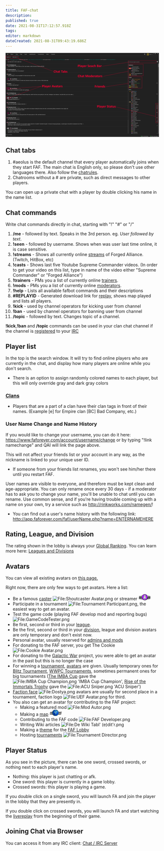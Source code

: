 ```yaml
---
title: FAF-chat
description: 
published: true
date: 2021-08-31T17:12:57.918Z
tags: 
editor: markdown
dateCreated: 2021-08-31T09:43:19.686Z
---
```


![chat-tab2.png](/chat-tab2.png)
## Chat tabs
1.  #aeolus is the default channel that every player automatically joins when they start FAF. The main chat is English only, so please don't use other languages there. Also follow the [chatrules](FAF_Client/Forum_Rules "wikilink"). 
2.  Chatrooms without a # are private, such as direct messages to other players.

You can open up a private chat with a player by double clicking his name in the name list.
## Chat commands
Write chat commands directly in chat, starting with "!" "#" or "/"

1.  **/me** - followed by text. Speaks in the 3rd person. eg. *User followed by text*.
2.  **!seen** - followed by username. Shows when was user last time online, it is case sensitive.
3.  **!streams** - Shows all currently online [streams](Livestreams "wikilink") of Forged Alliance. (Twitch, HitBox, etc)
4.  **!casts** - Shows last five Youtube Supreme Commander videos. (In order to get your video on this list, type in name of the video either "Supreme Commander" or "Forged Alliance")
5.  **!trainers** - PMs you a list of currently online [trainers](User_Groups#Trainers "wikilink").
6.  **!mods** - PMs you a list of currently online [moderators](User_Groups#FAF_Moderators "wikilink").
7.  **!help** - Lists all available fafbot commands and their descriptions
8.  **#REPLAYID** - Generated download link for [replay](Replay_Vault_%26_Live_Games#Game.2FReplay_ID "wikilink"), shows map played and lists all players.
9.  **!kick** - used by channel operators for kicking user from channel
10. **!ban** - used by channel operators for banning user from channel
11. **/topic** - followed by text. Changes topic of a channel.

**!kick**,**!ban** and **/topic** commands can be used in your clan chat channel if the channel is [registered](Chat_/_IRC_server#How_to_register_Clan_channel "wikilink") to your [IRC](Chat_/_IRC_server "wikilink")

## Player list
In the top is the search window. It will try to find online players who are currently in the chat, and display how many players are online while you don't search.
-   There is an option to assign randomly colored names to each player, but this will only override gray and dark gray colors

### [Clans](Clans "wikilink")
-   Players that are a part of a clan have their clan tags in front of their names. (Example \[e\] for Empire clan \[BC\] Bad Company, etc.)

### User Name Change and Name History

If you would like to change your username, you can do it here:
<https://www.faforever.com/account/username/change> or by typing "!link
namechange" and QAI will link the page above.

This will not affect your friends list or your account in any way, as
the nickname is linked to your unique user ID.

-   If someone from your friends list renames, you won't see him/her
    there until you restart FAF.

User names are visible to everyone, and therefore must be kept clean and
age-appropriate. You can only rename once every 30 days - if a moderator
has to ask you to change your name, you'll be unable to chat until you
can rename. Use common sense, and if you're having trouble coming up
with a name on your own, try a service such as
<http://rinkworks.com/namegen/>!

-   You can find out a user's name history with the following link:
    <http://app.faforever.com/faf/userName.php?name=ENTERNAMEHERE>

## Rating, League, and Division

The rating shown in the lobby is always your [Global
Ranking](Global_Ranking "wikilink"). You can learn more here: [Leagues
and Divisions](The_Ladder#Leagues_and_Divisions "wikilink")

## Avatars

You can view all existing avatars on [this
page.](https://jeremy.faforever.com/avatars)

Right now, there are only few ways to get avatars. Here a list:

-   Be a famous
    [caster](http://forums.faforever.com/forums/viewtopic.php?f=2&t=8199)
    ![<File:Shoutcaster>
    Avatar.png](Shoutcaster_Avatar.png "fig:File:Shoutcaster Avatar.png")
    or streamer
    ![<File:Streamer_Avatar.png>](Streamer_Avatar.png "fig:File:Streamer_Avatar.png")
-   Participate in a tournament ![<File:Tournament>
    Participant.png](Tournament_Participant.png "fig:File:Tournament Participant.png"),
    the easiest way to get an avatar.
-   Test the game code (playing FAF develop mod and reporting bugs)
    ![<File:GameCodeTester.png>](GameCodeTester.png "fig:File:GameCodeTester.png")
-   Be first, second or third in your
    [league](The_Ladder#Leagues_and_Divisions "wikilink").
-   Be the first, second or third in your
    [division](The_Ladder#Leagues_and_Divisions "wikilink"), league and
    division avatars are only temporary and don't exist now.
-   Personal avatar, usually reserved for [admins and
    mods](User_Groups#FAF_Moderators "wikilink")
-   For donating to the FAF server, you get The Cookie ![<File:Cookie>
    Avatar.png](Cookie_Avatar.png "fig:File:Cookie Avatar.png")
-   For donating to the [Galactic War](Galactic_War "wikilink") project,
    you were able to get an avatar in the past but this is no longer the
    case
-   For winning a [tournament](Tournaments "wikilink"),
    [avatars](Tournaments#All_Avatars_For_Tournament_Winners "wikilink")
    are given. Usually temporary ones for [Blitz
    Tournament](Tournaments#Blitz "wikilink"), [WWPC
    Tournaments](World_Wide_People's_Championship "wikilink"), sometimes
    permanent ones for big tournaments ([The IMBA
    Cup](The_IMBA_Cup "wikilink") gave the ![<File:IMBA> Cup
    Champion.png](IMBA_Cup_Champion.png "fig:File:IMBA Cup Champion.png")
    'IMBA Cup Champion', [Rise of the Immortals
    Trophy](Rise_of_the_Immortals_Trophy "wikilink") gave the
    ![<File:ACU> Sniper.png](ACU_Sniper.png "fig:File:ACU Sniper.png")
    'ACU Sniper')
-   [Faction
    face](Tournaments#All_Avatars_For_Tournament_Winners "wikilink")
    ![<File:Dostya.png>](Dostya.png "fig:File:Dostya.png") avatars are
    usually for second place in a tournament, faction logo ![<File:UEF>
    Avatar.png](UEF_Avatar.png "fig:File:UEF Avatar.png") for third.
-   You also can get an avatar for contributing to the FAF project:
    -   Making a featured mod ![<File:Mod>
        Autor.png](Mod_Autor.png "fig:File:Mod Autor.png")
    -   Making a [map](Map_Editor "wikilink")
        ![<File:Mapautor.png>](Mapautor.png "fig:File:Mapautor.png")
    -   Contributing to the FAF code ![<File:FAF>
        Developer.png](FAF_Developer.png "fig:File:FAF Developer.png")
    -   Writing Wiki articles ![<File:De> Wiki Tabl'
        (e)dit'r.png](De_Wiki_Tabl'_(e)dit'r.png "fig:File:De Wiki Tabl' (e)dit'r.png")
    -   Making a [theme](Lobby_Customization "wikilink") for the [FAF
        Lobby](Main_Page#FAF_Client "wikilink")
    -   Hosting [tournaments](Tournaments "wikilink")
        ![<File:Tournament>
        Director.png](Tournament_Director.png "fig:File:Tournament Director.png")

## Player Status

As you see in the picture, there can be one sword, crossed swords, or
nothing next to each player's name.

-   Nothing: this player is just chatting or afk.
-   One sword: this player is currently in a game lobby.
-   Crossed swords: this player is playing a game.

If you double click on a single sword, you will launch FA and join the
player in the lobby that they are presently in.

If you double click on crossed swords, you will launch FA and start
watching the [livereplay](LiveReplay_server_and_replays "wikilink") from
the beginning of their game.

## Joining Chat via Browser

You can access it from any IRC client: [Chat / IRC
Server](http://wiki.faforever.com/index.php?title=Chat_/_IRC_server)